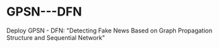 # GPSN---DFN
Deploy GPSN - DFN: "Detecting Fake News Based on Graph Propagation Structure and Sequential Network"
